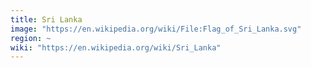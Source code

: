 ```yaml
---
title: Sri Lanka
image: "https://en.wikipedia.org/wiki/File:Flag_of_Sri_Lanka.svg"
region: ~
wiki: "https://en.wikipedia.org/wiki/Sri_Lanka"
---
```

